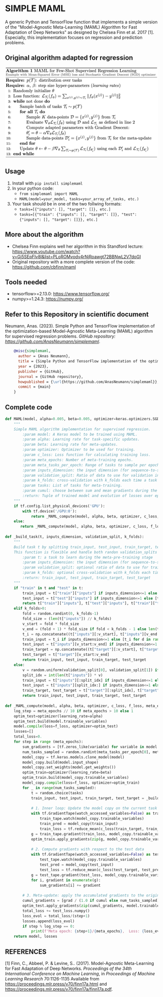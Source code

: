 # SIMPLE MAML
A generic Python and TensorFlow function that implements a simple version of the "Model-Agnostic Meta-Learning (MAML) Algorithm for Fast Adaptation of Deep Networks" as designed by Chelsea Finn et al. 2017 [1]. Especially, this implementation focuses on regression and prediction problems. 

## Original algorithm adapted for regression
![original-algorithm](/MAML.png)

## Usage
1. Install with `pip install simplemaml`
2. In your python code:
    - `from simplemaml import MAML`
    - `MAML(model=your_model, tasks=your_array_of_tasks, etc.)`
3. Your task should be in one of the two follwing formats:
    - `tasks=[{"inputs": [], "target": []}, etc.]`
    - `tasks=[{"train": {"inputs": [], "target": []}, "test": {"inputs": [], "target": []}}, etc.]`

## More about the algorithm
* Chelsea Finn explains well her algorithm in this Standford lecture: https://www.youtube.com/watch?v=Gj5SEpFIv8I&list=PLoROMvodv4rNjRoawgt72BBNwL2V7doGI
* Original repository with a more complete version of the code: https://github.com/cbfinn/maml

## Tools needed
* tensorflow>=2.13.0: https://www.tensorflow.org/
* numpy>=1.24.3: https://numpy.org/

## Refer to this Repository in scientific document
Neumann, Anas. (2023). Simple Python and TensorFlow implementation of the optimization-based Model-Agnostic Meta-Learning (MAML) algorithm for supervised regression problems. *GitHub repository: https://github.com/AnasNeumann/simplemaml*.

```bibtex
    @misc{simplemaml,
      author = {Anas Neumann},
      title = {Simple Python and TensorFlow implementation of the optimization-based Model-Agnostic Meta-Learning (MAML) algorithm for supervised regression problems},
      year = {2023},
      publisher = {GitHub},
      journal = {GitHub repository},
      howpublished = {\url{https://github.com/AnasNeumann/simplemaml}},
      commit = {main}
    }
```

## Complete code
```python
def MAML(model, alpha=0.005, beta=0.005, optimizer=keras.optimizers.SGD, c_loss=keras.losses.mse, f_loss=keras.losses.MeanSquaredError(), meta_epochs=100, meta_tasks_per_epoch=[10, 30], inputs_dimension=1, validation_split=0.2, k_folds=0, tasks=[], cumul=False):
    """
    Simple MAML algorithm implementation for supervised regression.
        :param model: A Keras model to be trained using MAML.
        :param alpha: Learning rate for task-specific updates.
        :param beta: Learning rate for meta-updates.
        :param optimizer: Optimizer to be used for training.
        :param c_loss: Loss function for calculating training loss.
        :param meta_epochs: Number of meta-training epochs.
        :param meta_tasks_per_epoch: Range of tasks to sample per epoch.
        :param inputs_dimension: the input dimension (for sequence-to-sequence models).
        :param validation_split: Ratio of data to use for validation in each task (could be fixed or random between two values).
        :param k_folds: cross-validation with k_folds each time a task is called for meta-learning.
        :param tasks: List of tasks for meta-training.
        :param cumul: choose between sum and mean gradients during the outer loop.
        :return: Tuple of trained model and evolution of losses over epochs.
    """
    if tf.config.list_physical_devices('GPU'):
        with tf.device('/GPU:0'):
            return _MAML_compute(model, alpha, beta, optimizer, c_loss, f_loss, meta_epochs, meta_tasks_per_epoch, inputs_dimension, validation_split, k_folds, tasks, cumul)
    else:
       return _MAML_compute(model, alpha, beta, optimizer, c_loss, f_loss, meta_epochs, meta_tasks_per_epoch, inputs_dimension, validation_split, k_folds, tasks, cumul)

def _build_task(t, inputs_dimension, validation_split, k_folds):
    """
    Build task t by splitting train_input, test_input, train_target, test_target if it's not already done.
    This function is flexible and handle both randon validation_splits and k_folds.
        :param t: a task to learn during the meta-pre-training stage
        :param inputs_dimension: the input dimension (for sequence-to-sequence models).
        :param validation_split: optional ratio of data to use for training in each task (could be fixed or random between two values).
        :param k_folds: optional cross-validation with k_folds each time a task is called for meta-learning.
        :return: train_input, test_input, train_target, test_target
    """
    if "train" in t and "test" in t:
        train_input = t["train"]["inputs"] if inputs_dimension<=1 else [t["train"]["inputs"] for d in range(inputs_dimension)]
        test_input = t["test"]["inputs"] if inputs_dimension<=1 else [t["test"]["inputs"] for d in range(inputs_dimension)]
        return t["train"]["inputs"], t["test"]["inputs"], t["train"]["target"], t["test"]["target"] 
    elif k_folds>0:
        fold = random.randint(0, k_folds-1)
        fold_size = (len(t["inputs"]) // k_folds)
        v_start = fold * fold_size
        v_end = (fold + 1) * fold_size if fold < k_folds - 1 else len(t["inputs"])
        t_i = np.concatenate((t["inputs"][:v_start], t["inputs"][v_end:]), axis=0)
        train_input = t_i if inputs_dimension<=1 else [t_i for d in range(inputs_dimension)]
        test_input = t["inputs"][v_start:v_end] if inputs_dimension<=1 else [t["inputs"][v_start:v_end] for d in range(inputs_dimension)]
        train_target = np.concatenate((t["target"][:v_start], t["target"][v_end:]), axis=0)
        test_target = t["target"][v_start:v_end]
        return train_input, test_input, train_target, test_target
    else:
        v = random.uniform(validation_split[0], validation_split[1]) if isinstance(validation_split,list) else validation_split
        split_idx = int(len(t["inputs"]) * v)
        train_input = t["inputs"][:split_idx] if inputs_dimension<=1 else [t["inputs"][:split_idx] for d in range(inputs_dimension)]
        test_input = t["inputs"][split_idx:] if inputs_dimension<=1 else [t["inputs"][split_idx:] for d in range(inputs_dimension)]
        train_target, test_target = t["target"][:split_idx], t["target"][split_idx:]
        return train_input, test_input, train_target, test_target

def _MAML_compute(model, alpha, beta, optimizer, c_loss, f_loss, meta_epochs, meta_tasks_per_epoch, inputs_dimension, validation_split, k_folds, tasks, cumul):
    log_step = meta_epochs // 10 if meta_epochs > 10 else 1
    optim_test=optimizer(learning_rate=alpha)
    optim_test.build(model.trainable_variables)
    model.compile(loss=f_loss, optimizer=optim_test)
    losses=[]
    total_loss=0.
    for step in range (meta_epochs):
        sum_gradients = [tf.zeros_like(variable) for variable in model.trainable_variables]
        num_tasks_sampled = random.randint(meta_tasks_per_epoch[0], meta_tasks_per_epoch[1])
        model_copy = tf.keras.models.clone_model(model)
        model_copy.build(model.input_shape)
        model_copy.set_weights(model.get_weights())
        optim_train=optimizer(learning_rate=beta)
        optim_train.build(model_copy.trainable_variables)
        model_copy.compile(loss=f_loss, optimizer=optim_train)
        for _ in range(num_tasks_sampled):
            t = random.choice(tasks)
            train_input, test_input, train_target, test_target = _build_task(t, inputs_dimension, validation_split, k_folds)
            
            # 1. Inner loop: Update the model copy on the current task
            with tf.GradientTape(watch_accessed_variables=False) as train_tape:
                train_tape.watch(model_copy.trainable_variables)
                train_pred = model_copy(train_input)
                train_loss = tf.reduce_mean(c_loss(train_target, train_pred))
            g = train_tape.gradient(train_loss, model_copy.trainable_variables)
            optim_train.apply_gradients(zip(g, model_copy.trainable_variables))

            # 2. Compute gradients with respect to the test data
            with tf.GradientTape(watch_accessed_variables=False) as test_tape:
                test_tape.watch(model_copy.trainable_variables)
                test_pred = model_copy(test_input)
                test_loss = tf.reduce_mean(c_loss(test_target, test_pred))
            g = test_tape.gradient(test_loss, model_copy.trainable_variables)
            for i, gradient in enumerate(g):
                sum_gradients[i] += gradient
    
        # 3. Meta-update: apply the accumulated gradients to the original model
        cumul_gradients = [grad / (1.0 if cumul else num_tasks_sampled) for grad in sum_gradients]
        optim_test.apply_gradients(zip(cumul_gradients, model.trainable_variables))
        total_loss += test_loss.numpy()
        loss_evol = total_loss/(step+1)
        losses.append(loss_evol)
        if step % log_step == 0:
            print(f'Meta epoch: {step+1}/{meta_epochs},  Loss: {loss_evol}')
    return model, losses
```

## REFERENCES
[1] Finn, C., Abbeel, P. &amp; Levine, S.. (2017). Model-Agnostic Meta-Learning for Fast Adaptation of Deep Networks. <i>Proceedings of the 34th International Conference on Machine Learning</i>, in <i>Proceedings of Machine Learning Research</i> 70:1126-1135 Available from https://proceedings.mlr.press/v70/finn17a.html and https://proceedings.mlr.press/v70/finn17a/finn17a.pdf.
